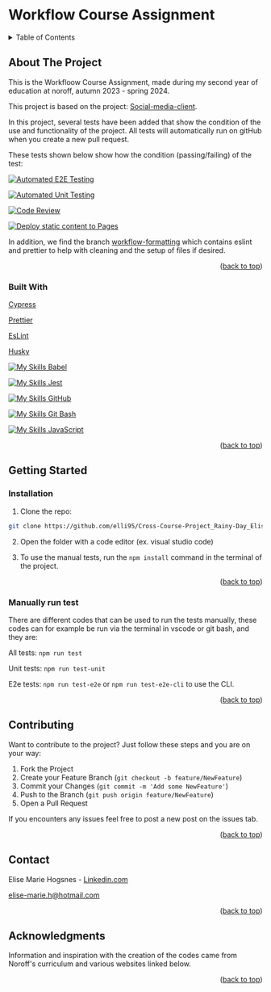 <a name="readme-top"></a>

# Workflow Course Assignment

<!-- TABLE OF CONTENTS -->
<details>
  <summary>Table of Contents</summary>
  <ol>
    <li>
      <a href="#about-the-project">About The Project</a>
    <ul>
        <li><a href="#built-with">Built With</a></li>
      </ul> 
    </li>
    <li>
      <a href="#getting-started">Getting Started</a>
      <ul>
        <li><a href="#Installation">Installation</a></li>
        <li><a href="#Manually-run-test">Manually run test</a></li>
      </ul>
    </li>
    <li><a href="#Contributing">Contributing</a></li>
    <li><a href="#contact">Contact</a></li>
    <li><a href="#acknowledgments">Acknowledgments</a></li>
  </ol>
</details>

<!-- ABOUT THE PROJECT -->

## About The Project

This is the Workfloow Course Assignment, made during my second year of education at noroff, autumn 2023 - spring 2024.

This project is based on the project: [Social-media-client](https://github.com/NoroffFEU/social-media-client).

In this project, several tests have been added that show the condition of the use and functionality of the project. All tests will automatically run on gitHub when you create a new pull request.

These tests shown below show how the condition (passing/failing) of the test:

[![Automated E2E Testing](https://github.com/elli95/Workflow-CA/actions/workflows/e2e-test.yml/badge.svg)](https://github.com/elli95/Workflow-CA/actions/workflows/e2e-test.yml)

[![Automated Unit Testing](https://github.com/elli95/Workflow-CA/actions/workflows/unit-test.yml/badge.svg)](https://github.com/elli95/Workflow-CA/actions/workflows/unit-test.yml)

[![Code Review](https://github.com/elli95/Workflow-CA/actions/workflows/gpt.yml/badge.svg)](https://github.com/elli95/Workflow-CA/actions/workflows/gpt.yml)

[![Deploy static content to Pages](https://github.com/elli95/Workflow-CA/actions/workflows/pages.yml/badge.svg)](https://github.com/elli95/Workflow-CA/actions/workflows/pages.yml)

In addition, we find the branch [workflow-formatting](https://github.com/elli95/Workflow-CA/tree/workflow-formatting) which contains eslint and prettier to help with cleaning and the setup of files if desired.

<p align="right">(<a href="#readme-top">back to top</a>)</p>

### Built With

[Cypress](https://www.cypress.io/)

[Prettier](https://prettier.io/)

[EsLint](https://eslint.org/)

[Husky](https://github.com/typicode/husky)

[![My Skills](https://skillicons.dev/icons?i=babel) Babel](https://babeljs.io/)

[![My Skills](https://skillicons.dev/icons?i=jest) Jest](https://jestjs.io/)

[![My Skills](https://skillicons.dev/icons?i=github) GitHub](https://github.com/)

[![My Skills](https://skillicons.dev/icons?i=git) Git Bash](https://git-scm.com/)

[![My Skills](https://skillicons.dev/icons?i=js) JavaScript](https://developer.mozilla.org/en-US/docs/Web/JavaScript)

<p align="right">(<a href="#readme-top">back to top</a>)</p>

<!-- GETTING STARTED -->

## Getting Started

### Installation

1. Clone the repo:

```bash
git clone https://github.com/elli95/Cross-Course-Project_Rainy-Day_Elise-Marie-Hogsnes
```

2. Open the folder with a code editor (ex. visual studio code)
   
3. To use the manual tests, run the `npm install` command in the terminal of the project.

<p align="right">(<a href="#readme-top">back to top</a>)</p>

### Manually run test

There are different codes that can be used to run the tests manually, these codes can for example be run via the terminal in vscode or git bash, and they are:

All tests: `npm run test`

Unit tests: `npm run test-unit`

E2e tests: `npm run test-e2e` or `npm run test-e2e-cli` to use the CLI.

<p align="right">(<a href="#readme-top">back to top</a>)</p>

<!-- Contributing -->

## Contributing

Want to contribute to the project?
Just follow these steps and you are on your way:

1. Fork the Project
2. Create your Feature Branch (`git checkout -b feature/NewFeature`)
3. Commit your Changes (`git commit -m 'Add some NewFeature'`)
4. Push to the Branch (`git push origin feature/NewFeature`)
5. Open a Pull Request

If you encounters any issues feel free to post a new post on the issues tab.

<p align="right">(<a href="#readme-top">back to top</a>)</p>

<!-- CONTACT -->

## Contact

Elise Marie Hogsnes - [Linkedin.com](https://www.linkedin.com/in/elise-marie-hogsnes-77b13b1aa/)

[elise-marie.h@hotmail.com](mailto:elise-marie.h@hotmail.com)

<p align="right">(<a href="#readme-top">back to top</a>)</p>

<!-- ACKNOWLEDGMENTS -->

## Acknowledgments

Information and inspiration with the creation of the codes came from Noroff's curriculum and various websites linked below.

<p align="right">(<a href="#readme-top">back to top</a>)</p>
